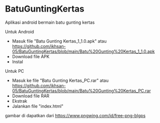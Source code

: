 # BatuGuntingKertas
Aplikasi android bermain batu gunting kertas

Untuk Android
- Masuk file "Batu Gunting Kertas_1_1.0.apk" atau https://github.com/ikhsan-05/BatuGuntingKertas/blob/main/Batu%20Gunting%20Kertas_1_1.0.apk
- Download file APK
- Instal

Untuk PC
- Masuk ke file "Batu Gunting Kertas_PC.rar" atau https://github.com/ikhsan-05/BatuGuntingKertas/blob/main/Batu%20Gunting%20Kertas_PC.rar
- Download file RAR
- Ekstrak
- Jalankan file "index.html"

gambar di dapatkan dari
https://www.pngwing.com/id/free-png-blgps
